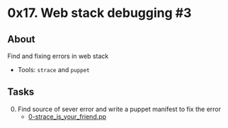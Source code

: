 # 0x17. Web stack debugging #3

## About
Find and fixing errors in web stack
* Tools: `strace` and `puppet`

## Tasks
0. Find source of sever error and write a puppet manifest to fix the error
	* [0-strace_is_your_friend.pp](0-strace_is_your_friend.pp)
